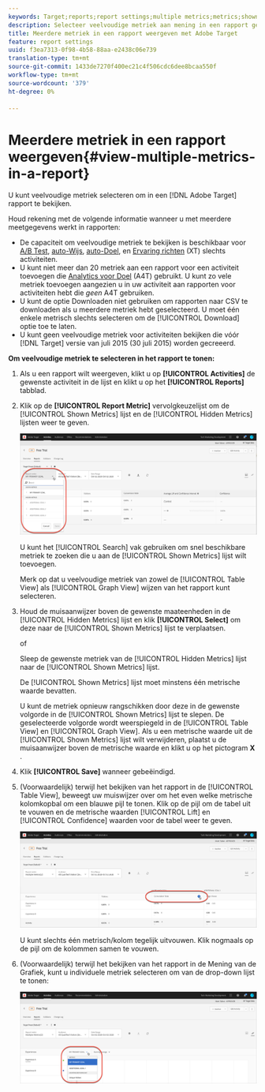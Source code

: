 ```yaml
---
keywords: Target;reports;report settings;multiple metrics;metrics;shown metrics;hidden metrics
description: Selecteer veelvoudige metriek aan mening in een rapport gebruikend Adobe Target.
title: Meerdere metriek in een rapport weergeven met Adobe Target
feature: report settings
uuid: f3ea7313-0f98-4b58-88aa-e2438c06e739
translation-type: tm+mt
source-git-commit: 1433de7270f400ec21c4f506cdc6dee8bcaa550f
workflow-type: tm+mt
source-wordcount: '379'
ht-degree: 0%

---
```



# Meerdere metriek in een rapport weergeven{#view-multiple-metrics-in-a-report}

U kunt veelvoudige metriek selecteren om in een [!DNL Adobe Target] rapport te bekijken.

Houd rekening met de volgende informatie wanneer u met meerdere meetgegevens werkt in rapporten:

* De capaciteit om veelvoudige metriek te bekijken is beschikbaar voor [A/B Test](/help/c-activities/t-test-ab/test-ab.md), [auto-Wijs](/help/c-activities/automated-traffic-allocation/automated-traffic-allocation.md), [auto-Doel](/help/c-activities/auto-target-to-optimize.md), en [Ervaring richten](/help/c-activities/t-experience-target/experience-target.md) (XT) slechts activiteiten.
* U kunt niet meer dan 20 metriek aan een rapport voor een activiteit toevoegen die [Analytics voor Doel](/help/c-integrating-target-with-mac/a4t/a4t.md) (A4T) gebruikt. U kunt zo vele metriek toevoegen aangezien u in uw activiteit aan rapporten voor activiteiten hebt die *geen* A4T gebruiken.
* U kunt de optie [](/help/c-reports/downloading-data-in-csv-file.md) Downloaden niet gebruiken om rapporten naar CSV te downloaden als u meerdere metriek hebt geselecteerd. U moet één enkele metrisch slechts selecteren om de [!UICONTROL Download] optie toe te laten.
* U kunt geen veelvoudige metriek voor activiteiten bekijken die vóór [!DNL Target] versie van juli 2015 (30 juli 2015) worden gecreeerd.

**Om veelvoudige metriek te selecteren in het rapport te tonen:**

1. Als u een rapport wilt weergeven, klikt u op **[!UICONTROL Activities]** de gewenste activiteit in de lijst en klikt u op het **[!UICONTROL Reports]** tabblad.
1. Klik op de **[!UICONTROL Report Metric]** vervolgkeuzelijst om de [!UICONTROL Shown Metrics] lijst en de [!UICONTROL Hidden Metrics] lijsten weer te geven.

   ![](assets/multiple_metrics.png)

   U kunt het [!UICONTROL Search] vak gebruiken om snel beschikbare metriek te zoeken die u aan de [!UICONTROL Shown Metrics] lijst wilt toevoegen.

   Merk op dat u veelvoudige metriek van zowel de [!UICONTROL Table View] als [!UICONTROL Graph View] wijzen van het rapport kunt selecteren.

1. Houd de muisaanwijzer boven de gewenste maateenheden in de [!UICONTROL Hidden Metrics] lijst en klik **[!UICONTROL Select]** om deze naar de [!UICONTROL Shown Metrics] lijst te verplaatsen.

   of

   Sleep de gewenste metriek van de [!UICONTROL Hidden Metrics] lijst naar de [!UICONTROL Shown Metrics] lijst.

   De [!UICONTROL Shown Metrics] lijst moet minstens één metrische waarde bevatten.

   U kunt de metriek opnieuw rangschikken door deze in de gewenste volgorde in de [!UICONTROL Shown Metrics] lijst te slepen. De geselecteerde volgorde wordt weerspiegeld in de [!UICONTROL Table View] en [!UICONTROL Graph View]. Als u een metrische waarde uit de [!UICONTROL Shown Metrics] lijst wilt verwijderen, plaatst u de muisaanwijzer boven de metrische waarde en klikt u op het pictogram **X** .

1. Klik **[!UICONTROL Save]** wanneer gebeëindigd.
1. (Voorwaardelijk) terwijl het bekijken van het rapport in de [!UICONTROL Table View], beweegt uw muiswijzer over om het even welke metrische kolomkopbal om een blauwe pijl te tonen. Klik op de pijl om de tabel uit te vouwen en de metrische waarden [!UICONTROL Lift] en [!UICONTROL Confidence] waarden voor de tabel weer te geven.

   ![](assets/multiple_metrics_table.png)

   U kunt slechts één metrisch/kolom tegelijk uitvouwen. Klik nogmaals op de pijl om de kolommen samen te vouwen.

1. (Voorwaardelijk) terwijl het bekijken van het rapport in de Mening van de Grafiek, kunt u individuele metriek selecteren om van de drop-down lijst te tonen:

   ![](assets/multiple_metrics_graph.png)

